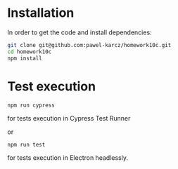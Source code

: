 # Installation
In order to get the code and install dependencies:

```bash
git clone git@github.com:pawel-karcz/homework10c.git
cd homework10c
npm install
```

# Test execution

```
npm run cypress
```
for tests execution in Cypress Test Runner

or


 ```
npm run test
```
for tests execution in Electron headlessly.
